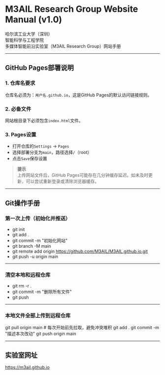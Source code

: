 
# M3AIL Research Group Website Manual (v1.0)

哈尔滨工业大学（深圳）  
智能科学与工程学院  
多媒体智能前沿实验室（M3AIL Research Group）网站手册

---

## GitHub Pages部署说明

### 1. 仓库名要求
仓库名必须为：`用户名.github.io`，这是GitHub Pages的默认访问链接规则。

### 2. 必备文件
网站根目录下必须包含`index.html`文件。

### 3. Pages设置
- 打开仓库的`Settings` -> `Pages`
- 选择部署分支为`main`，路径选择`/`（root）
- 点击`Save`保存设置

> **提示**  
> 上传网站文件后，GitHub Pages可能存在几分钟缓存延迟。如未及时更新，可以尝试重新登录或清除浏览器缓存。

---

## Git操作手册

### 第一次上传（初始化并推送）
- git init  
- git add .  
- git commit -m "初始化网站"  
- git branch -M main  
- git remote add origin https://github.com/M3AIL/M3AIL.github.io.git  
- git push -u origin main  

---

### 清空本地和远程仓库
- git rm -r .  
- git commit -m "删除所有文件"  
- git push  

---

### 本地文件全部上传到远程仓库
git pull origin main  # 每次开始前先拉取，避免冲突堆积
git add .
git commit -m "描述本次改动"
git push origin main

---

## 实验室网址
https://m3ail.github.io
